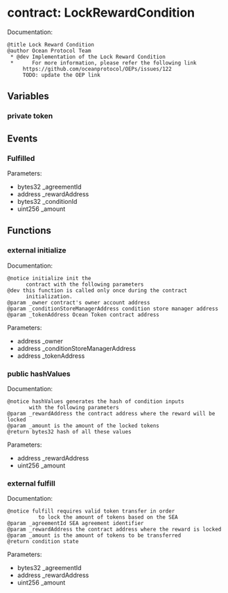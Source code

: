 
# contract: LockRewardCondition

Documentation:
```
@title Lock Reward Condition
@author Ocean Protocol Team
 * @dev Implementation of the Lock Reward Condition
 *      For more information, please refer the following link
     https://github.com/oceanprotocol/OEPs/issues/122
     TODO: update the OEP link 
```

## Variables

### private token

## Events

###  Fulfilled
Parameters:
* bytes32 _agreementId
* address _rewardAddress
* bytes32 _conditionId
* uint256 _amount

## Functions

### external initialize

Documentation:

```
@notice initialize init the 
      contract with the following parameters
@dev this function is called only once during the contract
      initialization.
@param _owner contract's owner account address
@param _conditionStoreManagerAddress condition store manager address
@param _tokenAddress Ocean Token contract address
```
Parameters:
* address _owner
* address _conditionStoreManagerAddress
* address _tokenAddress

### public hashValues

Documentation:

```
@notice hashValues generates the hash of condition inputs 
       with the following parameters
@param _rewardAddress the contract address where the reward will be locked
@param _amount is the amount of the locked tokens
@return bytes32 hash of all these values 
```
Parameters:
* address _rewardAddress
* uint256 _amount

### external fulfill

Documentation:

```
@notice fulfill requires valid token transfer in order 
          to lock the amount of tokens based on the SEA
@param _agreementId SEA agreement identifier
@param _rewardAddress the contract address where the reward is locked
@param _amount is the amount of tokens to be transferred 
@return condition state
```
Parameters:
* bytes32 _agreementId
* address _rewardAddress
* uint256 _amount
